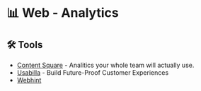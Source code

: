 # 📊 Web - Analytics

## 🛠 Tools

- [Content Square](https://contentsquare.com/fr/) - Analitics your whole team will actually use.
- [Usabilla](https://usabilla.com/) - Build Future-Proof Customer Experiences
- [Webhint](https://webhint.io/)
